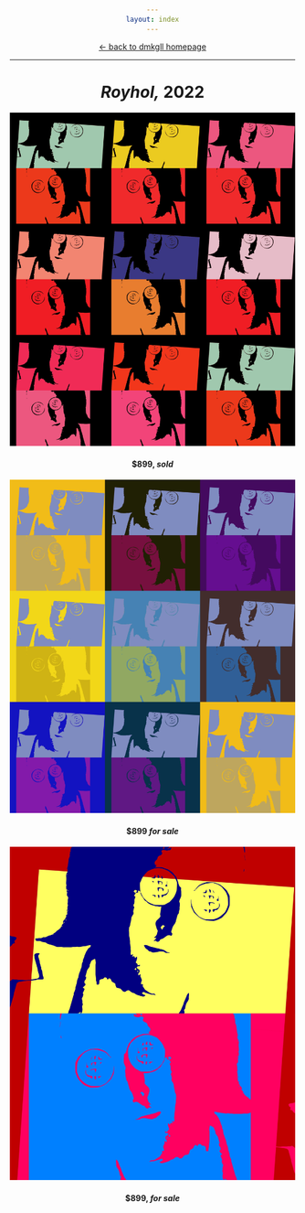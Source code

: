 ```yaml
---
layout: index
---
```


<style>body{max-width:500px;margin:auto;padding:10px;text-align:center;}h1,h5{text-align:center;}img{max-width:100%;}</style>

<p><a href="/">← back to dmkgll homepage</a></p>

---

# *Royhol,* 2022

![Royhol](/assets/royhol1.jpg)

#### $899, *sold*

![Royhol](/assets/royhol2.jpg)

#### $899 *for sale*

![Royhol](/assets/royhol3.jpg)

#### $899, *for sale*

